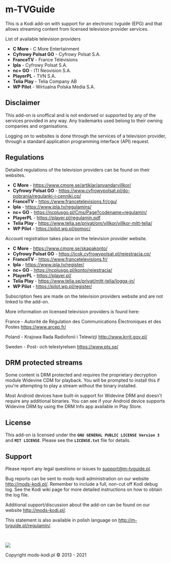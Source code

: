 # m-TVGuide

This is a Kodi add-on with support for an electronic tvguide (EPG) and that allows 
streaming content from licensed television provider services.

List of available television providers

* **C More** - C More Entertainment
* **Cyfrowy Polsat GO** - Cyfrowy Polsat S.A.
* **FranceTV** - France Télévisions
* **Ipla** - Cyfrowy Polsat S.A.
* **nc+ GO** - ITI Neovision S.A.
* **PlayerPL** - TVN S.A.
* **Telia Play** - Telia Company AB
* **WP Pilot** - Wirtualna Polska Media S.A.


## Disclaimer

This add-on is unoffical and is not endorsed or supported by any of the services provided in any way. 
Any trademarks used belong to their owning companies and organisations. 

Logging on to websites is done through the services of a television provider,
through a standard application programming interface (API) request.


## Regulations

Detailed regulations of the television providers can be found on their websites.

* **C More** - https://www.cmore.se/artiklar/anvandarvillkor/
* **Cyfrowy Polsat GO** - https://www.cyfrowypolsat.pl/do-pobrania/regulanki-i-cenniki.cp/
* **FranceTV** - https://www.francetelevisions.fr/cgu/
* **Ipla** - https://www.ipla.tv/regulamins/
* **nc+ GO** - https://ncplusgo.pl/Cms/Page?codename=regulamin/
* **PlayerPL** - https://player.pl/regulamin.pdf
* **Telia Play** - https://www.telia.se/privat/om/villkor/villkor-mitt-telia/
* **WP Pilot** - https://pilot.wp.pl/pomoc/

Account registration takes place on the television provider website.

* **C More** - https://www.cmore.se/skapakonto/
* **Cyfrowy Polsat GO** - https://icok.cyfrowypolsat.pl/rejestracja.cp/
* **FranceTV** - https://www.francetelevisions.fr/
* **Ipla** - https://www.ipla.tv/register/
* **nc+ GO** - https://ncplusgo.pl/konto/rejestracja/
* **PlayerPL** - https://player.pl/
* **Telia Play** - https://www.telia.se/privat/mitt-telia/logga-in/
* **WP Pilot** - https://pilot.wp.pl/register/

Subscription fees are made on the television providers website and are not linked to the add-on.

More information on licensed television providers is found here:

France - Autorité de Régulation des Communications Électroniques et des Postes
https://www.arcep.fr/

Poland - Krajowa Rada Radiofonii i Telewizji
http://www.krrit.gov.pl/

Sweden - Post- och telestyrelsen
https://www.pts.se/


## DRM protected streams

Some content is DRM protected and requires the proprietary decryption module 
Widevine CDM for playback. You will be prompted to install this if you're attempting to
play a stream without the binary installed.

Most Android devices have built-in support for Widevine DRM and doesn't require 
any additional binaries. You can see if your Android device supports Widevine DRM by 
using the DRM Info app available in Play Store.


## License

This add-on is licensed under the **`GNU GENERAL PUBLIC LICENSE Version 3`** and **`MIT LICENSE`**. 
Please see the **`LICENSE.txt`** file for details.


## Support

Please report any legal questions or issues to support@m-tvguide.pl.

Bug reports can be sent to mods-kodi administration on our website http://mods-kodi.pl/.
Remember to include a full, non-cut off Kodi debug log. 
See the Kodi wiki page for more detailed instructions on how to obtain the log file.

Additional support/discussion about the add-on can be found on our website http://mods-kodi.pl/.

This statement is also available in polish language on http://m-tvguide.pl/regulamin/.

<br>

![](https://scontent.fbma2-1.fna.fbcdn.net/v/t1.0-9/117195753_3266310433462483_1963608395033058711_o.jpg?_nc_cat=101&ccb=1-3&_nc_sid=730e14&_nc_ohc=oLhyFsRpBlgAX-CixJh&_nc_ht=scontent.fbma2-1.fna&oh=b8e52fa00ca8f133b259f5ea405b2ed3&oe=606FE469)

Copyright mods-kodi.pl © 2013 - 2021
